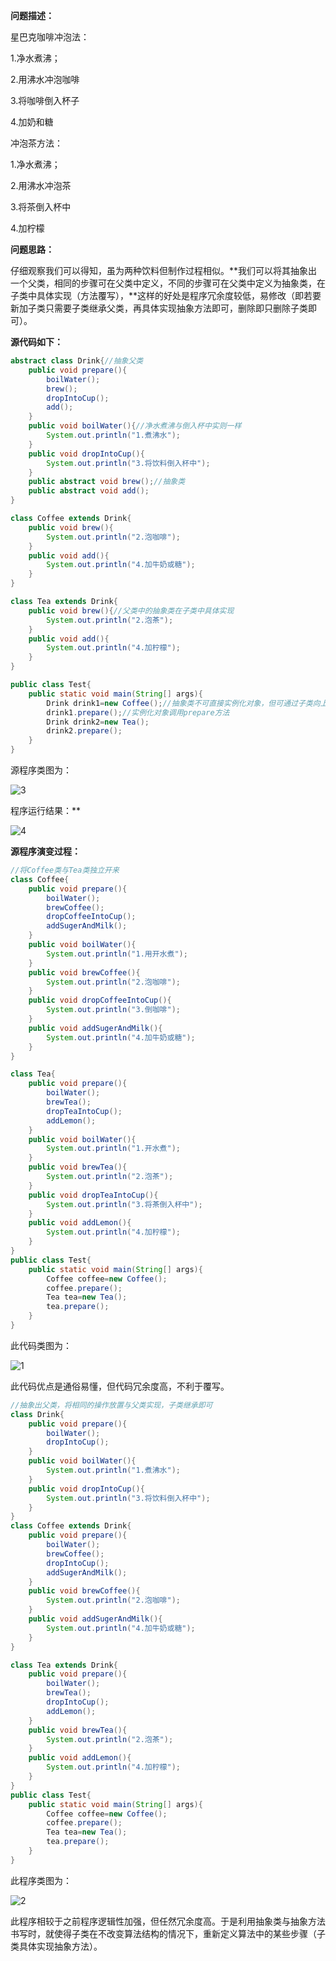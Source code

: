 **问题描述：**

星巴克咖啡冲泡法：

1.净水煮沸；

2.用沸水冲泡咖啡

3.将咖啡倒入杯子

4.加奶和糖

冲泡茶方法：

1.净水煮沸；

2.用沸水冲泡茶

3.将茶倒入杯中

4.加柠檬

**问题思路：**

仔细观察我们可以得知，虽为两种饮料但制作过程相似。**我们可以将其抽象出一个父类，相同的步骤可在父类中定义，不同的步骤可在父类中定义为抽象类，在子类中具体实现（方法覆写），**这样的好处是程序冗余度较低，易修改（即若要新加子类只需要子类继承父类，再具体实现抽象方法即可，删除即只删除子类即可）。

**源代码如下：**

```java
abstract class Drink{//抽象父类
    public void prepare(){
        boilWater();
        brew();
        dropIntoCup();
        add();
    }
    public void boilWater(){//净水煮沸与倒入杯中实则一样
        System.out.println("1.煮沸水");
    }
    public void dropIntoCup(){
        System.out.println("3.将饮料倒入杯中");
    }
    public abstract void brew();//抽象类
    public abstract void add();
}

class Coffee extends Drink{
    public void brew(){
        System.out.println("2.泡咖啡");
    }
    public void add(){
        System.out.println("4.加牛奶或糖");
    }
}

class Tea extends Drink{
    public void brew(){//父类中的抽象类在子类中具体实现
        System.out.println("2.泡茶");
    }
    public void add(){
        System.out.println("4.加柠檬");
    }
}

public class Test{
    public static void main(String[] args){
        Drink drink1=new Coffee();//抽象类不可直接实例化对象，但可通过子类向上转型访问父类成员
        drink1.prepare();//实例化对象调用prepare方法
        Drink drink2=new Tea();
        drink2.prepare();
    }
}
```

源程序类图为：

![3](C:\Users\14665\source\JAVA学习\例题模板方法模式---星巴克泡茶泡咖啡\3.png)

程序运行结果：**

![4](C:\Users\14665\source\JAVA学习\例题模板方法模式---星巴克泡茶泡咖啡\4.png)

**源程序演变过程：**

```java
//将Coffee类与Tea类独立开来
class Coffee{
    public void prepare(){
        boilWater();
        brewCoffee();
        dropCoffeeIntoCup();
        addSugerAndMilk();
    }
    public void boilWater(){
        System.out.println("1.用开水煮");
    }
    public void brewCoffee(){
        System.out.println("2.泡咖啡");
    }
    public void dropCoffeeIntoCup(){
        System.out.println("3.倒咖啡");
    }
    public void addSugerAndMilk(){
        System.out.println("4.加牛奶或糖");
    }
}

class Tea{
    public void prepare(){
        boilWater();
        brewTea();
        dropTeaIntoCup();
        addLemon();
    }
    public void boilWater(){
        System.out.println("1.开水煮");
    }
    public void brewTea(){
        System.out.println("2.泡茶");
    }
    public void dropTeaIntoCup(){
        System.out.println("3.将茶倒入杯中");
    }
    public void addLemon(){
        System.out.println("4.加柠檬");
    }
}
public class Test{
    public static void main(String[] args){
        Coffee coffee=new Coffee();
        coffee.prepare();
        Tea tea=new Tea();
        tea.prepare();
    }
}
```

此代码类图为：

![1](C:\Users\14665\source\JAVA学习\例题模板方法模式---星巴克泡茶泡咖啡\1.png)

此代码优点是通俗易懂，但代码冗余度高，不利于覆写。

```java
//抽象出父类，将相同的操作放置与父类实现，子类继承即可
class Drink{
    public void prepare(){
        boilWater();
        dropIntoCup();
    }
    public void boilWater(){
        System.out.println("1.煮沸水");
    }
    public void dropIntoCup(){
        System.out.println("3.将饮料倒入杯中");
    }
}
class Coffee extends Drink{
    public void prepare(){
        boilWater();
        brewCoffee();
        dropIntoCup();
        addSugerAndMilk();
    }
    public void brewCoffee(){
        System.out.println("2.泡咖啡");
    }
    public void addSugerAndMilk(){
        System.out.println("4.加牛奶或糖");
    }
}

class Tea extends Drink{
    public void prepare(){
        boilWater();
        brewTea();
        dropIntoCup();
        addLemon();
    }
    public void brewTea(){
        System.out.println("2.泡茶");
    }
    public void addLemon(){
        System.out.println("4.加柠檬");
    }
}
public class Test{
    public static void main(String[] args){
        Coffee coffee=new Coffee();
        coffee.prepare();
        Tea tea=new Tea();
        tea.prepare();
    }
}
```

此程序类图为：

![2](C:\Users\14665\source\JAVA学习\例题模板方法模式---星巴克泡茶泡咖啡\2.png)

此程序相较于之前程序逻辑性加强，但任然冗余度高。于是利用抽象类与抽象方法书写时，就使得子类在不改变算法结构的情况下，重新定义算法中的某些步骤（子类具体实现抽象方法）。